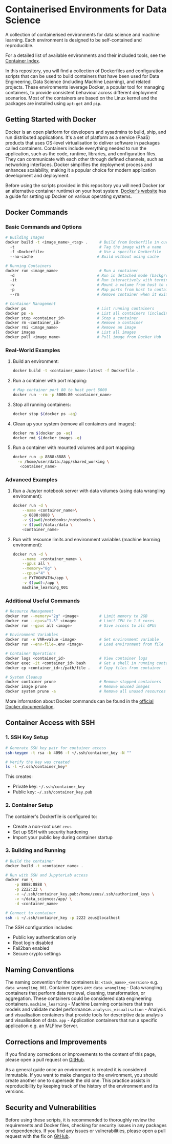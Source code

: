 # Containerised Environments for Data Science

A collection of containerised environments for data science and machine learning. Each environment is designed to be self-contained and reproducible.

For a detailed list of available environments and their included tools, see the [Container Index](container_index.md).

In this repository, you will find a collection of Dockerfiles and configuration scripts that can be used to build containers that have been used for Data Engineering, Data Science (including Machine Learning), and related projects. These environments leverage Docker, a popular tool for managing containers, to provide consistent behaviour across different deployment scenarios. Most of the containers are based on the Linux kernel and the packages are installed using `apt-get` and `pip`.



## Getting Started with Docker

Docker is an open platform for developers and sysadmins to build, ship, and run distributed applications. It's a set of platform as a service (PaaS) products that uses OS-level virtualisation to deliver software in packages called containers. Containers include everything needed to run the application, such as the code, runtime, libraries, and configuration files. They can communicate with each other through defined channels, such as networking interfaces. Docker simplifies the deployment process and enhances scalability, making it a popular choice for modern application development and deployment.

Before using the scripts provided in this repository you will need Docker (or an alternative container runtime) on your host system. [Docker's website](https://www.docker.com/get-started/) has a guide for setting up Docker on various operating systems.



## Docker Commands

### Basic Commands and Options
```bash
# Building Images
docker build -t <image_name>_<tag> .     # Build from Dockerfile in current directory
  -t                                     # Tag the image with a name
  -f <Dockerfile>                        # Use a specific Dockerfile
  --no-cache                            # Build without using cache

# Running Containers
docker run <image_name>                  # Run a container
  -d                                    # Run in detached mode (background)
  -it                                   # Run interactively with terminal
  -v                                    # Mount a volume from host to container
  -p                                    # Map ports from host to container
  --rm                                  # Remove container when it exits

# Container Management
docker ps                               # List running containers
docker ps -a                            # List all containers (including stopped)
docker stop <container_id>              # Stop a container
docker rm <container_id>                # Remove a container
docker rmi <image_name>                 # Remove an image
docker images                           # List all images
docker pull <image_name>                # Pull image from Docker Hub
```

### Real-World Examples
1. Build an environment:
   ```bash
   docker build -t <container_name>:latest -f Dockerfile .
   ```

2. Run a container with port mapping:
   ```bash
   # Map container port 80 to host port 5000
   docker run --rm -p 5000:80 <container_name>
   ```

3. Stop all running containers:
   ```bash
   docker stop $(docker ps -aq)
   ```

4. Clean up your system (remove all containers and images):
   ```bash
   docker rm $(docker ps -aq)
   docker rmi $(docker images -q)
   ```

5. Run a container with mounted volumes and port mapping:
   ```bash
   docker run -p 8888:8888 \
     -v /home/user/data:/app/shared_working \
      <container_name>
   ```

### Advanced Examples

1. Run a Jupyter notebook server with data volumes (using data wrangling environment):
   ```bash
   docker run -d \
       --name <container_name>\
       -p 8888:8888 \
       -v $(pwd)/notebooks:/notebooks \
       -v $(pwd)/data:/data \
       <container_name>
   ```

2. Run with resource limits and environment variables (machine learning environment):
   ```bash
   docker run -d \
       --name  <container_name> \
       --gpus all \
       --memory="8g" \
       --cpus="4" \
       -e PYTHONPATH=/app \
       -v $(pwd):/app \
       machine_learning_001
   ```

### Additional Useful Commands
```bash
# Resource Management
docker run --memory="2g" <image>         # Limit memory to 2GB
docker run --cpus="1.5" <image>          # Limit CPU to 1.5 cores
docker run --gpus all <image>            # Give access to all GPUs

# Environment Variables
docker run -e VAR=value <image>          # Set environment variable
docker run --env-file=.env <image>       # Load environment from file

# Container Operations
docker logs <container_id>               # View container logs
docker exec -it <container_id> bash      # Get a shell in running container
docker cp <container_id>:/path/file .    # Copy files from container

# System Cleanup
docker container prune                   # Remove stopped containers
docker image prune                       # Remove unused images
docker system prune -a                   # Remove all unused resources
```

More information about Docker commands can be found in the [official Docker documentation](https://docs.docker.com/reference/cli/docker/).



## Container Access with SSH

### 1. SSH Key Setup
```bash
# Generate SSH key pair for container access
ssh-keygen -t rsa -b 4096 -f ~/.ssh/container_key -N ""

# Verify the key was created
ls -l ~/.ssh/container_key*
```

This creates:
- Private key: `~/.ssh/container_key`
- Public key: `~/.ssh/container_key.pub`

### 2. Container Setup
The container's Dockerfile is configured to:
- Create a non-root user `zeus`
- Set up SSH with security hardening
- Import your public key during container startup

### 3. Building and Running
```bash
# Build the container
docker build -t <container_name> .

# Run with SSH and JupyterLab access
docker run \
    -p 8888:8888 \
    -p 2222:22 \
    -v ~/.ssh/container_key.pub:/home/zeus/.ssh/authorized_keys \
    -v ~/data_science:/app/ \
    -d <container_name>

# Connect to container
ssh -i ~/.ssh/container_key -p 2222 zeus@localhost
```

The SSH configuration includes:
- Public key authentication only
- Root login disabled
- Fail2ban enabled
- Secure crypto settings



## Naming Conventions
The naming convention for the containers is: `<task_name>_<version>` e.g. `data_wrangling_001`.
Container types are:
`data_wrangling` - Data wrangling containers that perform data retrieval, cleaning, transformation, or aggregation. These containers could be considered data engineering containers.
`machine_learning` - Machine Learning containers that train models and validate model performance.
`analysis_visualisation` - Analysis and visualisation containers that provide tools for descriptive data analysis and visualisation of data.
`app` - Application containers that run a specific application e.g. an MLFlow Server.



## Corrections and Improvements

If you find any corrections or improvements to the content of this page, please open a pull request on [GitHub](https://github.com/kierenAW/containerised_environments_for_data_science/pulls/).

As a general guide once an environment is created it is considered immutable. If you want to make changes to the environment, you should create another one to supersede the old one. This practice assists in reproducibility by keeping track of the history of the environment and its versions.


## Security and Vulnerabilities

Before using these scripts, it is recommended to thoroughly review the requirements and Docker files, checking for security issues in any packages or dependencies. If you find any issues or vulnerabilities, please open a pull request with the fix on [GitHub](https://github.com/kierenAW/containerised_environments_for_data_science/pulls).
